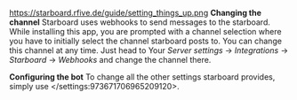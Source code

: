 https://starboard.rfive.de/guide/setting_things_up.png
**Changing the channel**
Starboard uses webhooks to send messages to the starboard. While installing this app, you are prompted with a channel selection where you have to initially select the channel starboard posts to.
You can change this channel at any time. Just head to Your *Server settings* -> *Integrations* -> *Starboard* -> *Webhooks* and change the channel there.

**Configuring the bot**
To change all the other settings starboard provides, simply use </settings:973671706965209120>.
